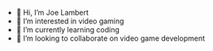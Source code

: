 - 👋 Hi, I’m Joe Lambert
- 👀 I’m interested in video gaming
- 🌱 I’m currently learning coding
- 💞️ I’m looking to collaborate on video game development

<!---
TheWarmongerMIW/TheWarmongerMIW is a ✨ special ✨ repository because its `README.md` (this file) appears on your GitHub profile.
You can click the Preview link to take a look at your changes.
--->
